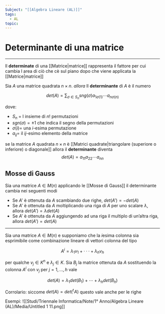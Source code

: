 ```yaml
---
Subject: "[[Algebra Lineare (AL)]]"
tags:
  - AL
topic:
---
```


# Determinante di una matrice
---
Il __determinate__ di una [[Matrice|matrice]] rappresenta il fattore per cui cambia l area di ciò che cè sul piano dopo che viene applicata la [[Matrice|matrice]]

Sia $A$ una matrice quadrata $n \times n$. 
_allora_ Il __determinante__ di $A$ è il numero

$$
det(A) = \sum_{\sigma \in S_{n}} sng(\sigma)
a_{1\sigma(1)}
\cdots
a_{n\sigma(n)}
$$

dove:
- $S_n$ = l insieme di $n!$ permutazioni
- $sgn(\sigma) = \pm1$ che indica il segno della permutazioni
- $\sigma(i) =$ una $i$-esima permutazione
- $a_{ij} =$  il $ij$-esimo elemento della matrice

se la matrice $A$ quadrata $n \times n$ è [[Matrici quadrate|triangolare (superiore o inferiore) o diagonale]]
allora il __determinante__ diventa $$
det(A)=a_{11}a_{22}\cdots a_{nn}
$$

## Mosse di Gauss

Sia una matrice $A \in M(n)$  applicando le [[Mosse di Gauss]] il determinante cambia nei seguenti modi

- Se $A'$ è ottenuta da $A$ scambiando due righe, $det(A') = − det(A)$
- Se $A'$ è ottenuta da $A$ moltiplicando una riga di $A$ per uno scalare $\lambda$, allora                $det(A') = \lambda det(A)$
- Se $A'$  è ottenuta da $A$ aggiungendo ad una riga il multiplo di un’altra riga, allora       $det(A') = det(A)$

---

Sia una matrice $A \in M(n)$ e supponiamo che la $i$esima colonna sia esprimibile come combinazione lineare di vettori colonna del tipo

$$
A^i = λ_1v_1 + · · · + λ_hv_h
$$

per qualche $v_j \in K^n$ e $λ_j ∈ K$. Sia $B_j$ la matrice ottenuta da $A$ sostituendo la colonna $A^i$
con $v_j$  per $j = 1,\dots,h$ vale



$$
det(A)=\lambda_1 det(B_1)+\cdots+\lambda_h det(B_h)
$$

Corrolario: siccome $det(A) =det({}^t\!A)$ questo vale anche per le righe

Esempi:
![[Studi/Triennale Informatica/Note/1° Anno/Algebra Lineare (AL)/Media/Untitled 1 11.png]]
